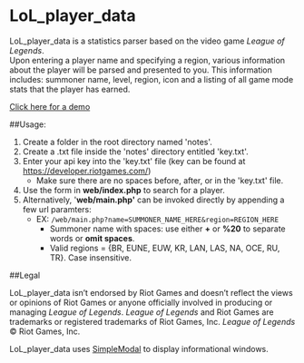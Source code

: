 LoL_player_data
===============

LoL_player_data is a statistics parser based on the video game *League of Legends*.  
Upon entering a player name and specifying a region, various information about the player will be parsed and presented to you.  This information includes: summoner name, level, region, icon and a listing of all game mode stats that the player has earned.

[Click here for a demo](http://chrismeyers.info/projects/LoL_player_data/web/main.php?name=Moshi&region=na)

##Usage:

1. Create a folder in the root directory named 'notes'.
2. Create a .txt file inside the 'notes' directory entitled 'key.txt'.
3. Enter your api key into the 'key.txt' file (key can be found at https://developer.riotgames.com/)
   * Make sure there are no spaces before, after, or in the 'key.txt' file.
5. Use the form in **web/index.php** to search for a player.
4. Alternatively, '**web/main.php'** can be invoked directly by appending a few url paramters:
   * EX: `/web/main.php?name=SUMMONER_NAME_HERE&region=REGION_HERE`
     * Summoner name with spaces: use either **+** or **%20** to separate words or **omit spaces**.
     * Valid regions = {BR, EUNE, EUW, KR, LAN, LAS, NA, OCE, RU, TR}.  Case insensitive.


##Legal

LoL_player_data isn’t endorsed by Riot Games and doesn’t reflect the views or opinions of Riot Games or anyone officially involved in producing or managing *League of Legends*. *League of Legends* and Riot Games are trademarks or registered trademarks of Riot Games, Inc. *League of Legends* © Riot Games, Inc.

LoL_player_data uses [SimpleModal](https://github.com/ericmmartin/simplemodal) to display informational windows.
